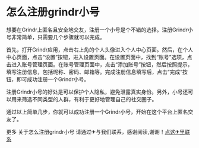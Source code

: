 # 怎么注册grindr小号

想要在Grindr上匿名且安全地交友，注册一个小号是个不错的选择。注册Grindr小号非常简单，只需要几个步骤就可以完成。

首先，打开Grindr应用，点击右上角的个人头像进入个人中心页面。然后，在个人中心页面，点击“设置”按钮，进入设置页面。在设置页面中，找到“账号”选项，点击进入账号管理页面。在账号管理页面中，点击“添加账号”按钮，然后按照提示，填写注册信息，包括昵称、密码、邮箱等。完成注册信息填写后，点击“完成”按钮，即可成功注册一个Grindr小号。

注册Grindr小号的好处是可以保护个人隐私，避免泄露真实身份。另外，小号还可以用来筛选不同类型的人群，有利于更好地管理自己的社交圈子。

通过以上简单几步，你就可以成功注册一个Grindr小号，开始在这个平台上匿名交友了。

更多 关于怎么注册grindr小号 请通过✈与我们联系，感谢阅读,谢谢！[点这✈里联系](https://acc.k02.cc)